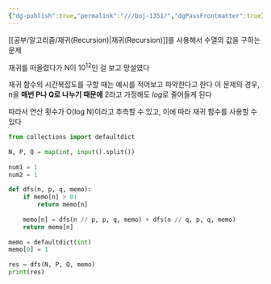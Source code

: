 ```yaml
---
{"dg-publish":true,"permalink":"///boj-1351/","dgPassFrontmatter":true}
---
```



[[공부/알고리즘/재귀(Recursion)\|재귀(Recursion)]]를 사용해서 수열의 값을 구하는 문제

재귀를 떠올렸다가 N이 10<sup>12</sup>인 걸 보고 망설였다

재귀 함수의 시간복잡도를 구할 때는 예시를 적어보고 파악한다고 한다
이 문제의 경우, n을 **매번 P나 Q로 나누기 때문에** 2라고 가정해도 *log*로 줄어들게 된다

따라서 연산 횟수가 O(log N)이라고 추측할 수 있고,
이에 따라 재귀 함수를 사용할 수 있다

```python
from collections import defaultdict  
  
N, P, Q = map(int, input().split())  
  
num1 = 1  
num2 = 1  
  
def dfs(n, p, q, memo):  
    if memo[n] > 0:  
        return memo[n]  
  
    memo[n] = dfs(n // p, p, q, memo) + dfs(n // q, p, q, memo)  
    return memo[n]  
  
memo = defaultdict(int)  
memo[0] = 1  
  
res = dfs(N, P, Q, memo)  
print(res)
```